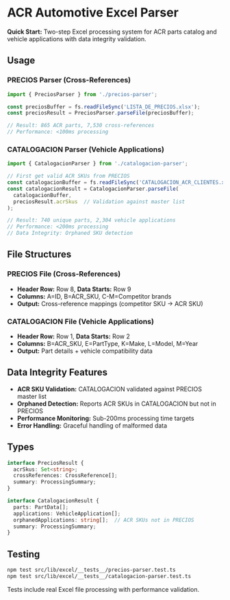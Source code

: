 # ACR Automotive Excel Parser

**Quick Start:** Two-step Excel processing system for ACR parts catalog and vehicle applications with data integrity validation.

## Usage

### PRECIOS Parser (Cross-References)
```typescript
import { PreciosParser } from './precios-parser';

const preciosBuffer = fs.readFileSync('LISTA_DE_PRECIOS.xlsx');
const preciosResult = PreciosParser.parseFile(preciosBuffer);

// Result: 865 ACR parts, 7,530 cross-references
// Performance: <100ms processing
```

### CATALOGACION Parser (Vehicle Applications)
```typescript
import { CatalogacionParser } from './catalogacion-parser';

// First get valid ACR SKUs from PRECIOS
const catalogacionBuffer = fs.readFileSync('CATALOGACION_ACR_CLIENTES.xlsx');
const catalogacionResult = CatalogacionParser.parseFile(
  catalogacionBuffer, 
  preciosResult.acrSkus  // Validation against master list
);

// Result: 740 unique parts, 2,304 vehicle applications
// Performance: <200ms processing
// Data Integrity: Orphaned SKU detection
```

## File Structures

### PRECIOS File (Cross-References)
- **Header Row:** Row 8, **Data Starts:** Row 9
- **Columns:** A=ID, B=ACR_SKU, C-M=Competitor brands
- **Output:** Cross-reference mappings (competitor SKU → ACR SKU)

### CATALOGACION File (Vehicle Applications)  
- **Header Row:** Row 1, **Data Starts:** Row 2
- **Columns:** B=ACR_SKU, E=PartType, K=Make, L=Model, M=Year
- **Output:** Part details + vehicle compatibility data

## Data Integrity Features

- **ACR SKU Validation:** CATALOGACION validated against PRECIOS master list
- **Orphaned Detection:** Reports ACR SKUs in CATALOGACION but not in PRECIOS
- **Performance Monitoring:** Sub-200ms processing time targets
- **Error Handling:** Graceful handling of malformed data

## Types

```typescript
interface PreciosResult {
  acrSkus: Set<string>;
  crossReferences: CrossReference[];
  summary: ProcessingSummary;
}

interface CatalogacionResult {
  parts: PartData[];
  applications: VehicleApplication[];
  orphanedApplications: string[];  // ACR SKUs not in PRECIOS
  summary: ProcessingSummary;
}
```

## Testing

```bash
npm test src/lib/excel/__tests__/precios-parser.test.ts
npm test src/lib/excel/__tests__/catalogacion-parser.test.ts
```

Tests include real Excel file processing with performance validation.